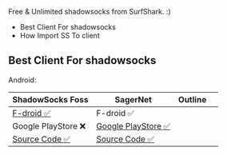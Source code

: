 Free & Unlimited shadowsocks from SurfShark. :)

* Best Client For shadowsocks
* How Import SS To client

## Best Client For shadowsocks

Android:

| ShadowSocks Foss | SagerNet | Outline |  |
| -------- | -------- | -------- | ------- |
| [F-droid :white_check_mark:](https://f-droid.org/en/packages/com.gitlab.mahc9kez.shadowsocks.foss/) | F-droid :white_check_mark:     |      |
|     Google PlayStore :x:   |     [Google PlayStore :white_check_mark:](https://play.google.com/store/apps/details?id=io.nekohasekai.sagernet)     |          |
|[Source Code :white_check_mark:](https://gitlab.com/mahc9kez/shadowsocks-android-foss) | [Source Code :white_check_mark:](https://github.com/SagerNet/SagerNet) 
 
